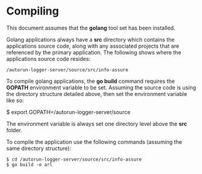 # Compiling

This document assumes that the **golang** tool set has been installed.

Golang applications always have a **src** directory which contains the applications source code, along with any associated projects that are referenced by the primary application. The following shows where the applications source code resides:

    /autorun-logger-server/source/src/info-assure

To compile golang applications, the **go build** command requires the **GOPATH** environment variable to be set. Assuming the source code is using the directory structure detailed above, then set the environment variable like so:

   $ export GOPATH=/autorun-logger-server/source

The environment variable is always set one directory level above the **src** folder.

To compile the application use the following commands (assuming the same directory structure):

```
$ cd /autorun-logger-server/source/src/info-assure
$ go build -o arl
```
